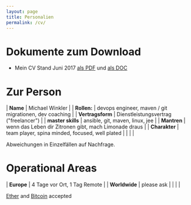 ```yaml
---
layout: page
title: Personalien
permalink: /cv/
---
```


# Dokumente zum Download #

* Mein CV Stand Juni 2017 [als PDF](../downloads/micwin_profil.pdf) und [als DOC](../downloads/micwin_profil.doc)

# Zur Person #

| **Name** | Michael Winkler  |
| **Rollen:** | devops engineer, maven / git migrationen, dev coaching  |
| **Vertragsform** | Dienstleistungsvertrag ("freelancer")  |
| **master skills** | ansible, git, maven, linux, jee  |
| **Mantren** | wenn das Leben dir Zitronen gibt, mach Limonade draus |
| **Charakter** | team player, spina minded, focused, well plated |
| | |

Abweichungen in Einzelfällen auf Nachfrage.

# Operational Areas #

| **Europe** | 4 Tage vor Ort, 1 Tag Remote |
| **Worldwide** | please ask  |
| | |

[Ether](https://de.wikipedia.org/wiki/Ethereum) and [Bitcoin](https://de.wikipedia.org/wiki/Bitcoin) accepted
